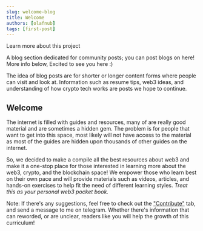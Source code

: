 ```yaml
---
slug: welcome-blog
title: Welcome
authors: [olafnub]
tags: [first-post]
---
```


Learn more about this project

<!-- truncate -->

A blog section dedicated for community posts; you can post blogs on here! More info below, Excited to see you here :)

The idea of blog posts are for shorter or longer content forms where people can visit and look at. Information such as resume tips, web3 ideas, and understanding of how crypto tech works are posts we hope to continue.

## Welcome
The internet is filled with guides and resources, many of are really good material and are sometimes a hidden gem. The problem is for people that want to get into this space, most likely will not have access to the material as most of the guides are hidden upon thousands of other guides on the internet.

So, we decided to make a compile all the best resources about web3 and make it a one-stop place for those interested in learning more about the web3, crypto, and the blockchain space! We empower those who learn best on their own pace and will provide materials such as videos, articles, and hands-on exercises to help fit the need of different learning styles. _Treat this as your personal web3 pocket book._

Note: If there's any suggestions, feel free to check out the <a href="/contribute">"Contribute"</a> tab, and send a message to me on telegram. Whether there's information that can reworded, or are unclear, readers like you will help the growth of this curriculum!




